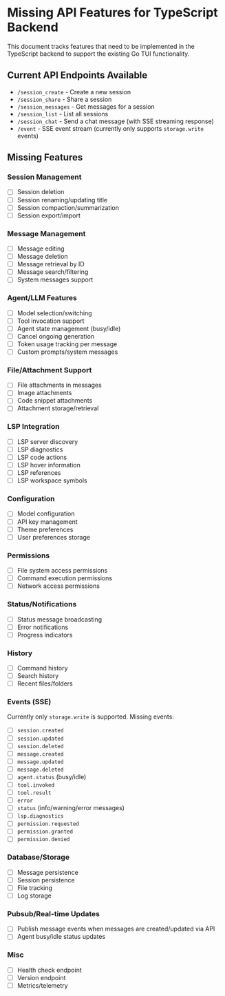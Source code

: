 # Missing API Features for TypeScript Backend

This document tracks features that need to be implemented in the TypeScript backend to support the existing Go TUI functionality.

## Current API Endpoints Available
- `/session_create` - Create a new session
- `/session_share` - Share a session
- `/session_messages` - Get messages for a session
- `/session_list` - List all sessions
- `/session_chat` - Send a chat message (with SSE streaming response)
- `/event` - SSE event stream (currently only supports `storage.write` events)

## Missing Features

### Session Management
- [ ] Session deletion
- [ ] Session renaming/updating title
- [ ] Session compaction/summarization
- [ ] Session export/import

### Message Management
- [ ] Message editing
- [ ] Message deletion
- [ ] Message retrieval by ID
- [ ] Message search/filtering
- [ ] System messages support

### Agent/LLM Features
- [ ] Model selection/switching
- [ ] Tool invocation support
- [ ] Agent state management (busy/idle)
- [ ] Cancel ongoing generation
- [ ] Token usage tracking per message
- [ ] Custom prompts/system messages

### File/Attachment Support
- [ ] File attachments in messages
- [ ] Image attachments
- [ ] Code snippet attachments
- [ ] Attachment storage/retrieval

### LSP Integration
- [ ] LSP server discovery
- [ ] LSP diagnostics
- [ ] LSP code actions
- [ ] LSP hover information
- [ ] LSP references
- [ ] LSP workspace symbols

### Configuration
- [ ] Model configuration
- [ ] API key management
- [ ] Theme preferences
- [ ] User preferences storage

### Permissions
- [ ] File system access permissions
- [ ] Command execution permissions
- [ ] Network access permissions

### Status/Notifications
- [ ] Status message broadcasting
- [ ] Error notifications
- [ ] Progress indicators

### History
- [ ] Command history
- [ ] Search history
- [ ] Recent files/folders

### Events (SSE)
Currently only `storage.write` is supported. Missing events:
- [ ] `session.created`
- [ ] `session.updated`
- [ ] `session.deleted`
- [ ] `message.created`
- [ ] `message.updated`
- [ ] `message.deleted`
- [ ] `agent.status` (busy/idle)
- [ ] `tool.invoked`
- [ ] `tool.result`
- [ ] `error`
- [ ] `status` (info/warning/error messages)
- [ ] `lsp.diagnostics`
- [ ] `permission.requested`
- [ ] `permission.granted`
- [ ] `permission.denied`

### Database/Storage
- [ ] Message persistence
- [ ] Session persistence
- [ ] File tracking
- [ ] Log storage

### Pubsub/Real-time Updates
- [ ] Publish message events when messages are created/updated via API
- [ ] Agent busy/idle status updates

### Misc
- [ ] Health check endpoint
- [ ] Version endpoint
- [ ] Metrics/telemetry